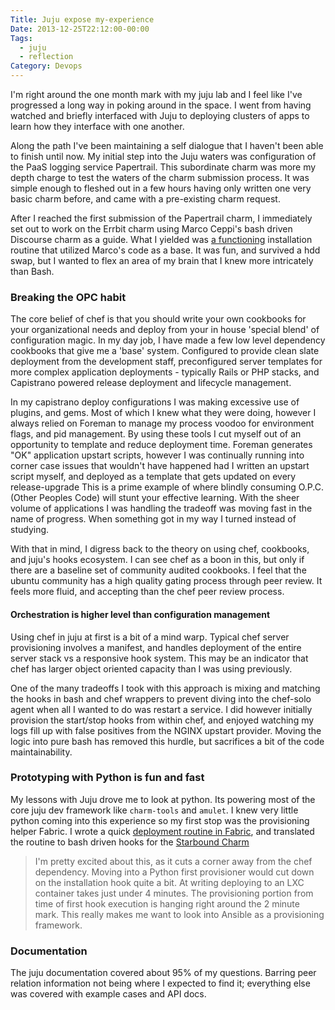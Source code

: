 ```yaml
---
Title: Juju expose my-experience
Date: 2013-12-25T22:12:00-00:00
Tags:
  - juju
  - reflection
Category: Devops
---
```


I'm right around the one month mark with my juju lab and I feel like I've progressed a long way in poking around in the space. I went from having watched and briefly interfaced with Juju to deploying clusters of apps to learn how they interface with one another.

Along the path I've been maintaining a self dialogue that I haven't been able to finish until now. My initial step into the Juju waters was configuration of the PaaS logging service Papertrail. This subordinate charm was more my depth charge to test the waters of the charm submission process. It was simple enough to fleshed out in a few hours having only written one very basic charm before, and came with a pre-existing charm request.

After I reached the first submission of the Papertrail charm, I immediately set out to work on the Errbit charm using Marco Ceppi's bash driven Discourse charm as a guide. What I yielded was [a functioning](https://github.com/chuckbutler/errbit-charm/commit/c11c50785c4042933a39857f830100310340fd15) installation routine that utilized Marco's code as a base. It was fun, and survived a hdd swap, but I wanted to flex an area of my brain that I knew more intricately than Bash.


### Breaking the OPC habit

The core belief of chef is that you should write your own cookbooks for your organizational needs and deploy from your in house 'special blend' of configuration magic. In my day job, I have made a few low level dependency cookbooks that give me a 'base' system. Configured to provide clean slate deployment from the development staff, preconfigured server templates for more complex application deployments - typically Rails or PHP stacks, and Capistrano powered release deployment and lifecycle management.

In my capistrano deploy configurations I was making excessive use of plugins, and gems. Most of which I knew what they were doing, however I always relied on Foreman to manage my process voodoo for environment flags, and pid management. By using these tools I cut myself out of an opportunity to template and reduce deployment time. Foreman generates "OK" application upstart scripts, however I was continually running into corner case issues that wouldn't have happened had I written an upstart script myself, and deployed as a template that gets updated on every release-upgrade This is a prime example of where blindly consuming O.P.C. (Other Peoples Code) will stunt your effective learning. With the sheer volume of applications I was handling the tradeoff was moving fast in the name of progress. When something got in my way I turned instead of studying.  

With that in mind, I digress back to the theory on using chef, cookbooks, and juju's hooks ecosystem.  I can see chef as a boon in this, but only if there are a baseline set of community audited cookbooks. I feel that the ubuntu community has a high quality gating process through peer review. It feels more fluid, and accepting than the chef peer review process.



#### Orchestration is higher level than configuration management

Using chef in juju at first is a bit of a mind warp. Typical chef server provisioning involves a manifest, and handles deployment of the entire server stack vs a responsive hook system. This may be an indicator that chef has larger object oriented capacity than I was using previously.

One of the many tradeoffs I took with this approach is mixing and matching the hooks in bash and chef wrappers to prevent diving into the chef-solo agent when all I wanted to do was restart a service. I did however initially provision the start/stop hooks from within chef, and enjoyed watching my logs fill up with false positives from the NGINX upstart provider. Moving the logic into pure bash has removed this hurdle, but sacrifices a bit of the code maintainability.



### Prototyping with Python is fun and fast

My lessons with Juju drove me to look at python. Its powering most of the core juju dev framework like `charm-tools` and `amulet`. I knew very little python coming into this experience so my first stop was the provisioning helper Fabric. I wrote a quick [deployment routine in Fabric](http://blog.dasroot.net/fabric-qemu-and-steamcmd/), and translated the routine to bash driven hooks for the [Starbound Charm](https://github.com/chuckbutler/starbound-charm/)


>I'm pretty excited about this, as it cuts a corner away from the chef dependency. Moving into a Python first provisioner would cut down on the installation hook quite a bit. At writing deploying to an LXC container takes just under 4 minutes. The provisioning portion from time of first hook execution is hanging right around the 2 minute mark. This really makes me want to look into Ansible as a provisioning framework.





### Documentation

The juju documentation covered about 95% of my questions. Barring peer relation information not being where I expected to find it; everything else was covered with example cases and API docs.
